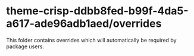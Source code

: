 # theme-crisp-ddbb8fed-b99f-4da5-a617-ade96adb1aed/overrides

This folder contains overrides which will automatically be required by package users.
